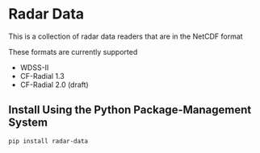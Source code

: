 # Radar Data

This is a collection of radar data readers that are in the NetCDF format

These formats are currently supported

- WDSS-II
- CF-Radial 1.3
- CF-Radial 2.0 (draft)

## Install Using the Python Package-Management System

```shell
pip install radar-data
```
